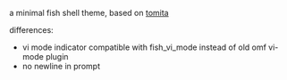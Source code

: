 a minimal fish shell theme, based on [tomita](https://github.com/daveyarwood/tomita)

differences:
* vi mode indicator compatible with fish_vi_mode instead of old omf vi-mode plugin
* no newline in prompt
